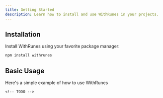 ```yaml
---
title: Getting Started
description: Learn how to install and use WithRunes in your projects.
---
```


## Installation

Install WithRunes using your favorite package manager:

```bash
npm install withrunes
```

## Basic Usage

Here's a simple example of how to use WithRunes

```svelte
<!-- TODO -->
```
